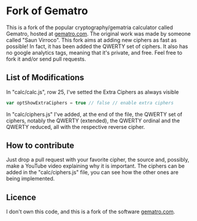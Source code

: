 # Fork of Gematro

This is a fork of the popular cryptography/gematria calculator called Gematro, hosted at [gematro.com](https://gematro.com).
The original work was made by someone called "Saun Virroco".
This fork aims at adding new ciphers as fast as possible! In fact, it has been added the QWERTY set of ciphers. It also has no
google analytics tags, meaning that it's private, and free. Feel free to fork it and/or send pull requests.

## List of Modifications

In "calc/calc.js", row 25, I've setted the Extra Ciphers as always visible

```javascript
var optShowExtraCiphers = true // false // enable extra ciphers
```

In "calc/ciphers.js" I've added, at the end of the file, the QWERTY set of ciphers, notably the QWERTY (extended), the QWERTY ordinal and the QWERTY reduced, all with the respective reverse cipher.

## How to contribute

Just drop a pull request with your favorite cipher, the source and, possibly, make a YouTube video explaining why it is important.
The ciphers can be added in the "calc/ciphers.js" file, you can see how the other ones are being implemented.

## Licence

I don't own this code, and this is a fork of the software [gematro.com](https://gematro.com).

